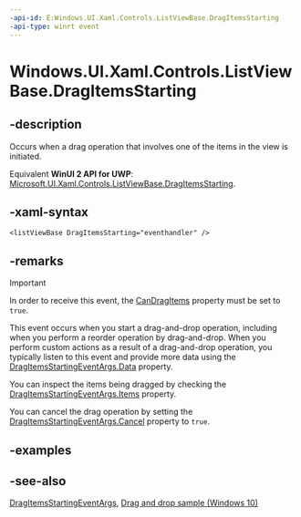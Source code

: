 ```yaml
---
-api-id: E:Windows.UI.Xaml.Controls.ListViewBase.DragItemsStarting
-api-type: winrt event
---
```


<!-- Event syntax
public event Windows.UI.Xaml.Controls.DragItemsStartingEventHandler DragItemsStarting
-->

# Windows.UI.Xaml.Controls.ListViewBase.DragItemsStarting

## -description
Occurs when a drag operation that involves one of the items in the view is initiated.

Equivalent **WinUI 2 API for UWP**: [Microsoft.UI.Xaml.Controls.ListViewBase.DragItemsStarting](/windows/winui/api/microsoft.ui.xaml.controls.listviewbase.dragitemsstarting).

## -xaml-syntax
```xaml
<listViewBase DragItemsStarting="eventhandler" />
```


## -remarks

> [!IMPORTANT]
> In order to receive this event, the [CanDragItems](listviewbase_candragitems.md) property must be set to `true`.

This event occurs when you start a drag-and-drop operation, including when you perform a reorder operation by drag-and-drop. When you perform custom actions as a result of a drag-and-drop operation, you typically listen to this event and provide more data using the [DragItemsStartingEventArgs.Data](dragitemsstartingeventargs_data.md) property.

You can inspect the items being dragged by checking the [DragItemsStartingEventArgs.Items](dragitemsstartingeventargs_items.md) property.

You can cancel the drag operation by setting the [DragItemsStartingEventArgs.Cancel](dragitemsstartingeventargs_cancel.md) property to `true`.

## -examples

## -see-also
[DragItemsStartingEventArgs](dragitemsstartingeventargs.md), [Drag and drop sample (Windows 10)](https://github.com/Microsoft/Windows-universal-samples/tree/master/Samples/XamlDragAndDrop)
